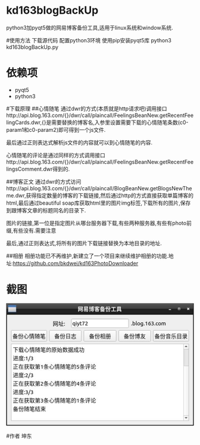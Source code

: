 # kd163blogBackUp
python3加pyqt5做的网易博客备份工具,适用于linux系统和window系统.

#使用方法
下载源代码
配置python3环境
使用pip安装pyqt5库
python3 kd163blogBackUp.py

# 依赖项
- pyqt5
- python3

#下载原理
##心情随笔
通过dwr的方式(本质就是http请求吧)调用接口http://api.blog.163.com/{}/dwr/call/plaincall/FeelingsBeanNew.getRecentFeelingCards.dwr,{}是需要替换的博客名,入参里设置需要下载的心情随笔条数(c0-param1和c0-param2)即可得到一个js文件.

最后通过正则表达式解析js文件的内容就可以到心情随笔的内容.

心情随笔的评论是通过同样的方式调用接口http://api.blog.163.com/{}/dwr/call/plaincall/FeelingsBeanNew.getRecentFeelingsComment.dwr得到的.

##博客正文
通过dwr的方式访问http://api.blog.163.com/{}/dwr/call/plaincall/BlogBeanNew.getBlogsNewTheme.dwr,获得指定数量的博客的下载链接,然后通过http的方式直接获取单篇博客的html,最后通过beautiful soap库获取html里的图片img标签,下载所有的图片,保存到跟博客文章的标题同名的目录下.

图片的链接,第一位是指定图片从哪台服务器下载,有些两种服务器,有些有photo前缀,有些没有.需要注意

最后,通过正则表达式,将所有的图片下载链接替换为本地目录的地址.

##相册
相册功能已不再维护,新建立了一个项目来继续维护相册的功能.地址:https://github.com/bkdwei/kd163PhotoDownloader

# 截图
![kd163blogBackUp_screenshot](https://github.com/bkdwei/kd163blogBackUp/blob/master/doc/kd163blogBackUp_screenshot.jpg "截图")

#作者
坤东
